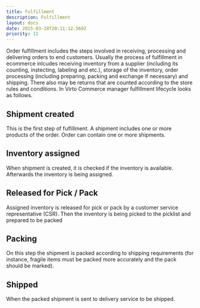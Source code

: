 ```yaml
---
title: Fulfillment
description: Fulfillment
layout: docs
date: 2015-03-18T20:11:12.560Z
priority: 11
---
```

Order fulfillment includes the steps involved in receiving, processing and delivering orders to end customers. Usually the process of fulfillment in ecommerce inlcudes receiving inventory from a supplier (including its counting, instecting, labeling and etc.), storage of the inventory, order processing (including preparing, packing and exchange if necessary) and shipping. There also may be returns that are counted according to the store rules and conditions. In Virto Commerce manager fulfillment lifecycle looks as follows.

## Shipment created

This is the first step of fulfillment. A shipment includes one or more products of the order. Order can contain one or more shipments.

## Inventory assigned

When shipment is created, it is checked if the inventory is available. Afterwards the inventory is being assigned.

## Released for Pick / Pack

Assigned inventory is released for pick or pack by a customer service representative (CSR). Then the inventory is being picked to the picklist and prepared to be packed

## Packing

On this step the shipment is packed according to shipping requirements (for instance, fragile items must be packed more accurately and the pack should be marked).

## Shipped

When the packed shipment is sent to delivery service to be shipped.